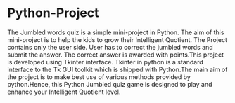 # Python-Project
The Jumbled words quiz is a simple mini-project in Python. The aim of this mini-project is to help the kids to grow their Intelligent Quotient. The Project contains only the user side. User has to correct the jumbled words and submit the answer. The correct answer is awarded  with points.This project is developed using Tkinter interface. Tkinter in python is a standard interface to the Tk GUI toolkit which is shipped with Python.The main aim of the project is to make best use of various methods provided by python.Hence, this Python Jumbled quiz game is designed to play and enhance your Intelligent Quotient level.
